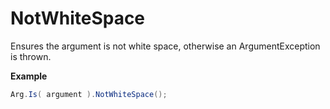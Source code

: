 # NotWhiteSpace

Ensures the argument is not white space, otherwise an ArgumentException is thrown.

**Example**
``` c#
Arg.Is( argument ).NotWhiteSpace();
```